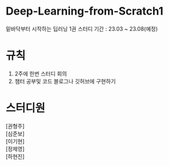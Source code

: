 # Deep-Learning-from-Scratch1
밑바닥부터 시작하는 딥러닝 1권 스터디 기간 : 23.03 ~ 23.08(예정)
# 규칙
1. 2주에 한번 스터디 회의
2. 챔터 공부및 코드 블로그나 깃허브에 구현하기
# 스터디원 
[권형주]<br/> 
[심준보]<br/> 
[이기현]<br/> 
[정제영]<br/> 
[하현진]
